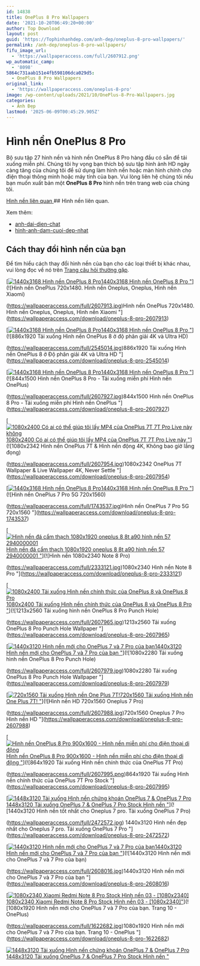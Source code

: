 ```yaml
---
id: 14838
title: OnePlus 8 Pro Wallpapers
date: '2021-10-20T06:49:20+00:00'
author: Top Download
layout: post
guid: 'https://Tophinhanhdep.com/anh-dep/oneplus-8-pro-wallpapers/'
permalink: /anh-dep/oneplus-8-pro-wallpapers/
fifu_image_url:
  - 'https://wallpaperaccess.com/full/2607912.png'
wp_automatic_camp:
  - '8098'
5864c731aab151e4fb598106dca029d5:
  - OnePlus 8 Pro Wallpapers
original_link:
  - 'https://wallpaperaccess.com/oneplus-8-pro'
image: /wp-content/uploads/2021/10/OnePlus-8-Pro-Wallpapers.jpg
categories:
  - Ảnh Đẹp
lastmod: '2025-06-09T00:45:29.905Z'
---
```

# Hình nền OnePlus 8 Pro

Bộ sưu tập 27 hình nền và hình nền OnePlus 8 Pro hàng đầu có sẵn để tải xuống miễn phí. Chúng tôi hy vọng bạn thích bộ sưu tập hình ảnh HD ngày càng tăng của chúng tôi để sử dụng làm hình nền hoặc màn hình chính cho điện thoại thông minh hoặc máy tính của bạn. Vui lòng liên hệ chúng tôi nếu bạn muốn xuất bản một **OnePlus 8 Pro** hình nền trên trang web của chúng tôi.

[Hình nền liên quan ](#related) ## Hình nền liên quan.

   
 Xem thêm:

   
- [anh-dai-dien-chat](https://tophinhanhdep.com/anh-avatar/anh-dai-dien-chat/)
- [hinh-anh-dam-cuoi-dep-nhat](https://tophinhanhdep.com/anh-tinh-yeu/hinh-anh-dam-cuoi-dep-nhat/)

## Cách thay đổi hình nền của bạn

Để tìm hiểu cách thay đổi hình nền của bạn cho các loại thiết bị khác nhau, vui lòng đọc về nó trên [Trang câu hỏi thường gặp](https://tophinhanhdep.com/faq/).

  
[[![1440x3168 Hình nền OnePlus 8 Pro](https://wallpaperaccess.com/full/2607912.png)1440x3168 Hình nền OnePlus 8 Pro "](https://wallpaperaccess.com/download/oneplus-8-pro-2607912)](![Hình nền OnePlus 720x1480.  Hình nền Oneplus, Oneplus, Hình nền Xiaomi)

(https://wallpaperaccess.com/full/2607913.jpg)Hình nền OnePlus 720x1480. Hình nền Oneplus, Oneplus, Hình nền Xiaomi "](https://wallpaperaccess.com/download/oneplus-8-pro-2607913)

[[![1440x3168 Hình nền OnePlus 8 Pro](https://wallpaperaccess.com/full/2607915.jpg)1440x3168 Hình nền OnePlus 8 Pro "](https://wallpaperaccess.com/download/oneplus-8-pro-2607915)](![886x1920 Tải xuống Hình nền OnePlus 8 ở độ phân giải 4K và Ultra HD)

(https://wallpaperaccess.com/full/2545014.jpg)886x1920 Tải xuống Hình nền OnePlus 8 ở Độ phân giải 4K và Ultra HD "](https://wallpaperaccess.com/download/oneplus-8-pro-2545014)

[[![1440x3168 Hình nền OnePlus 8 Pro](https://wallpaperaccess.com/full/2607923.png)1440x3168 Hình nền OnePlus 8 Pro "](https://wallpaperaccess.com/download/oneplus-8-pro-2607923)](![844x1500 Hình nền OnePlus 8 Pro - Tải xuống miễn phí Hình nền OnePlus)

(https://wallpaperaccess.com/full/2607927.jpg)844x1500 Hình nền OnePlus 8 Pro - Tải xuống miễn phí Hình nền OnePlus "](https://wallpaperaccess.com/download/oneplus-8-pro-2607927)

[[![1080x2400 Có ai có thể giúp tôi lấy MP4 của OnePlus 7T 7T Pro Live này không](https://wallpaperaccess.com/full/2607936.jpg)1080x2400 Có ai có thể giúp tôi lấy MP4 của OnePlus 7T 7T Pro Live này "](https://wallpaperaccess.com/download/oneplus-8-pro-2607936)](![1080x2342 Hình nền OnePlus 7T & Hình nền động 4K, Không bao giờ lắng đọng)

(https://wallpaperaccess.com/full/2607954.jpg)1080x2342 OnePlus 7T Wallpaper &amp; Live Wallpaper 4K, Never Settle "](https://wallpaperaccess.com/download/oneplus-8-pro-2607954)

[[![1440x3168 Hình nền OnePlus 8 Pro](https://wallpaperaccess.com/full/2607956.png)1440x3168 Hình nền OnePlus 8 Pro "](https://wallpaperaccess.com/download/oneplus-8-pro-2607956)](![Hình nền OnePlus 7 Pro 5G 720x1560)

(https://wallpaperaccess.com/full/1743537.jpg)Hình nền OnePlus 7 Pro 5G 720x1560 "](https://wallpaperaccess.com/download/oneplus-8-pro-1743537)

[[![Hình nền đá cẩm thạch 1080x1920 oneplus 8 8t a90 hình nền 57 2940000001](https://wallpaperaccess.com/full/2393253.jpg)Hình nền đá cẩm thạch 1080x1920 oneplus 8 8t a90 hình nền 57 2940000001 "](https://wallpaperaccess.com/download/oneplus-8-pro-2393253)](![Hình nền 1080x2340 Note 8 Pro)

(https://wallpaperaccess.com/full/2333121.jpg)1080x2340 Hình nền Note 8 Pro "](https://wallpaperaccess.com/download/oneplus-8-pro-2333121)

[[![1080x2400 Tải xuống Hình nền chính thức của OnePlus 8 và OnePlus 8 Pro](https://wallpaperaccess.com/full/2607964.jpg)1080x2400 Tải xuống Hình nền chính thức của OnePlus 8 và OnePlus 8 Pro "](https://wallpaperaccess.com/download/oneplus-8-pro-2607964)](![1213x2560 Tải xuống hình nền OnePlus 8 Pro Punch Hole)

(https://wallpaperaccess.com/full/2607965.jpg)1213x2560 Tải xuống OnePlus 8 Pro Punch Hole Wallpaper "](https://wallpaperaccess.com/download/oneplus-8-pro-2607965)

[[![1440x3120 Hình nền mới cho OnePlus 7 và 7 Pro của bạn](https://wallpaperaccess.com/full/1490144.jpg)1440x3120 Hình nền mới cho OnePlus 7 và 7 Pro của bạn "](https://wallpaperaccess.com/download/oneplus-8-pro-1490144)](![1080x2280 Tải xuống hình nền OnePlus 8 Pro Punch Hole)

(https://wallpaperaccess.com/full/2607979.jpg)1080x2280 Tải xuống OnePlus 8 Pro Punch Hole Wallpaper "](https://wallpaperaccess.com/download/oneplus-8-pro-2607979)

[[![720x1560 Tải xuống Hình nền One Plus 7T!](https://wallpaperaccess.com/full/1743540.jpg)720x1560 Tải xuống Hình nền One Plus 7T! "](https://wallpaperaccess.com/download/oneplus-8-pro-1743540)](![Hình nền HD 720x1560 Oneplus 7 Pro)

(https://wallpaperaccess.com/full/2607988.jpg)720x1560 Oneplus 7 Pro Hình nền HD "](https://wallpaperaccess.com/download/oneplus-8-pro-2607988)

[[![Hình nền OnePlus 8 Pro 900x1600 - Hình nền miễn phí cho điện thoại di động](https://wallpaperaccess.com/full/2607989.jpg)Hình nền OnePlus 8 Pro 900x1600 - Hình nền miễn phí cho điện thoại di động "](https://wallpaperaccess.com/download/oneplus-8-pro-2607989)](![864x1920 Tải xuống Hình nền chính thức của OnePlus 7T Pro)

(https://wallpaperaccess.com/full/2607995.png)864x1920 Tải xuống Hình nền chính thức của OnePlus 7T Pro Stock "](https://wallpaperaccess.com/download/oneplus-8-pro-2607995)

[[![1448x3120 Tải xuống Hình nền chứng khoán OnePlus 7 & OnePlus 7 Pro](https://wallpaperaccess.com/full/2608001.jpg)1448x3120 Tải xuống OnePlus 7 &amp; OnePlus 7 Pro Stock Hình nền "](https://wallpaperaccess.com/download/oneplus-8-pro-2608001)](![1440x3120 Hình nền tốt nhất cho Oneplus 7 pro.  Tải xuống OnePlus 7 Pro)

(https://wallpaperaccess.com/full/2472572.jpg) 1440x3120 Hình nền đẹp nhất cho Oneplus 7 pro. Tải xuống OnePlus 7 Pro "](https://wallpaperaccess.com/download/oneplus-8-pro-2472572)

[[![1440x3120 Hình nền mới cho OnePlus 7 và 7 Pro của bạn](https://wallpaperaccess.com/full/1490086.jpg)1440x3120 Hình nền mới cho OnePlus 7 và 7 Pro của bạn "](https://wallpaperaccess.com/download/oneplus-8-pro-1490086)](![1440x3120 Hình nền mới cho OnePlus 7 và 7 Pro của bạn)

(https://wallpaperaccess.com/full/2608016.jpg)1440x3120 Hình nền mới cho OnePlus 7 và 7 Pro của bạn "](https://wallpaperaccess.com/download/oneplus-8-pro-2608016)

[[![1080x2340 Xiaomi Redmi Note 8 Pro Stock Hình nền 03 - [1080x2340]](https://wallpaperaccess.com/full/2042368.jpg)1080x2340 Xiaomi Redmi Note 8 Pro Stock Hình nền 03 - \[1080x2340\]"](https://wallpaperaccess.com/download/oneplus-8-pro-2042368)](![1080x1920 Hình nền mới cho OnePlus 7 và 7 Pro của bạn.  Trang 10 - OnePlus)

(https://wallpaperaccess.com/full/1622682.jpg)1080x1920 Hình nền mới cho OnePlus 7 và 7 Pro của bạn. Trang 10 - OnePlus "](https://wallpaperaccess.com/download/oneplus-8-pro-1622682)

[![1448x3120 Tải xuống Hình nền chứng khoán OnePlus 7 & OnePlus 7 Pro](https://wallpaperaccess.com/full/2608020.jpg)1448x3120 Tải xuống OnePlus 7 &amp; OnePlus 7 Pro Stock Hình nền "](https://wallpaperaccess.com/download/oneplus-8-pro-2608020)
